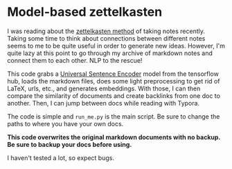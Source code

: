 # Model-based zettelkasten

I was reading about the [zettelkasten method](https://zettelkasten.de/) of
taking notes recently. Taking some time to think about connections between
different notes seems to me to be quite useful in order to generate new ideas. 
However, I'm quite lazy at this point to go through my archive of markdown notes
and connect them to each other. NLP to the rescue! 

This code grabs a [Universal Sentence
Encoder](https://www.tensorflow.org/hub/tutorials/semantic_similarity_with_tf_hub_universal_encoder)
model from the tensorflow hub, loads the markdown files, does some light
preprocessing to get rid of LaTeX, urls, etc., and generates embeddings. With
those, I can then compare the similarity of documents and create backlinks from
one doc to another. Then, I can jump between docs while reading
with Typora.


The code is simple and `run_me.py` is the main script. Be sure to change the paths to where you have your own docs. 

**This code overwrites the original markdown documents with no backup. Be sure to backup your docs before using.**

I haven't tested a lot, so expect bugs. 
